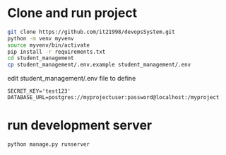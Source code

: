 # Clone and run project
```bash
git clone https://github.com/it21998/devopsSystem.git
python -m venv myvenv
source myvenv/bin/activate
pip install -r requirements.txt
cd student_management
cp student_management/.env.example student_management/.env
```
edit student_management/.env file to define
```vim
SECRET_KEY='test123'
DATABASE_URL=postgres://myprojectuser:password@localhost:/myproject
```
# run development server
```bash
python manage.py runserver
```
